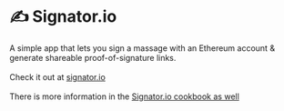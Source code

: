 # ✍️ Signator.io



A simple app that lets you sign a massage with an Ethereum account & generate shareable proof-of-signature links. \
\
Check it out at [signator.io](https://signator.io)\
\
There is more information in the [Signator.io cookbook as well](../../examples-and-tutorials/common-web3-patterns/signator.io.md)
